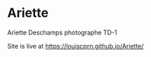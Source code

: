 # Ariette
Ariette Deschamps photographe TD-1


Site is live at https://louiscprn.github.io/Ariette/
